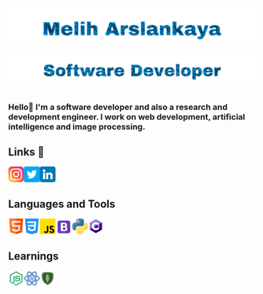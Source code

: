 <h1 align="center">
   <img src="https://github.com/meliharslankaya/meliharslankaya/blob/main/Assets/Melih%20Arslankaya.svg" alt="Melih Arslankaya" />
   <img src="https://github.com/meliharslankaya/meliharslankaya/blob/main/Assets/Software%20Developer.svg" alt="Software Developer" />
</h1>
  
  
### Hello👋 I'm a software developer and also a research and development engineer. I work on web development, artificial intelligence and image processing.
 
## Links 🔗
 
<a href="https://www.instagram.com/">
  <img align="left" alt="Melih's Instagram" width="32px" src="Assets/instagram.png" />
</a>
<a href="https://twitter.com/">
  <img align="left" alt="Melih Arslankaya | Twitter" width="32px" src="Assets/twitter.png" />
</a>
<a href="https://www.linkedin.com/">
  <img align="left" alt="Melih's LinkedIN" width="32px" src="Assets/linkedin.png" />
</a> <br><br>
  
## Languages and Tools 
 
<a href="#">
  <img align="left" alt="HTML" width="32px" src="Assets/html.png" />
</a>
<a href="#">
  <img align="left" alt="CSS" width="32px" src="Assets/css-3.png" />
</a>
<a href="#">
  <img align="left" alt="Javascript" width="32px" src="Assets/js.png" />
</a>
<a href="#">
  <img align="left" alt="Bootstrap" width="34px" src="Assets/bootstrap.png" />
</a>
<a href="#">
  <img align="left" alt="Python" width="32px" src="Assets/python.png" />
</a>
<a href="#">
  <img align="left" alt="C#" width="32px" src="Assets/csharp.png" />
</a> <br> <br>

## Learnings

<a href="#">
  <img align="left" alt="HTML" width="32px" src="Assets/nodejs.png" />
</a>
<a href="#">
  <img align="left" alt="CSS" width="32px" src="Assets/react.png" />
</a>
<a href="#">
  <img align="left" alt="Javascript" width="32px" src="Assets/mongo.png" />
</a>

